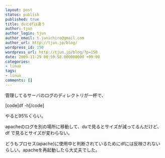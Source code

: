 ```yaml
---
layout: post
status: publish
published: true
title: duとdfは違う
author: tjun
author_login: tjun
author_email: t.junichiro@gmail.com
author_url: http://tjun.jp/blog/
wordpress_id: 150
wordpress_url: http://tjun.jp/blog/?p=150
date: 2009-11-29 00:59:58.000000000 +09:00
categories:
- linux
tags:
- linux
comments: []
---
```

管理してるサーバのログのディレクトリが一杯で、

[code]df -h[/code]

やると95%くらい。

apacheのログを別の場所に移動して、duで見るとサイズが減ってるんだけど、df で見るとサイズが変わらない。

どうもプロセス(apache)に使用中と判断されているためにdfには反映されないらしい。apacheを再起動したら大丈夫でした。
